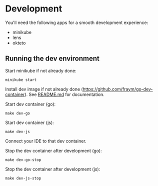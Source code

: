 # Development

You'll need the following apps for a smooth development experience:

- minikube
- lens
- okteto

## Running the dev environment

Start minikube if not already done:

```shell
minikube start
```

Install dev image if not already done (https://github.com/fraym/go-dev-container). See [README.md](https://github.com/fraym/go-dev-container) for documentation.

Start dev container (go):

```shell
make dev-go
```

Start dev container (js):

```shell
make dev-js
```

Connect your IDE to that dev container.

Stop the dev container after development (go):

```shell
make dev-go-stop
```

Stop the dev container after development (js):

```shell
make dev-js-stop
```
